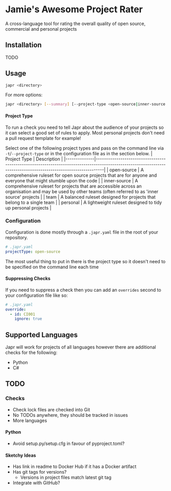 # Jamie's Awesome Project Rater
A cross-language tool for rating the overall quality of open source, commercial and personal projects

## Installation
TODO

## Usage
```bash
japr <directory>
```

For more options:
```bash
japr <directory> [--summary] [--project-type <open-source|inner-source|team|personal>]
```

#### Project Type
To run a check you need to tell Japr about the audience of your projects so it can select a good set of rules to apply. Most personal projects don't need a pull request template for example!

Select one of the following project types and pass on the command line via `-t`/`--project-type` or in the configuration file as in the section below.
| Project Type | Description                                                                                                                                                    |
|--------------|----------------------------------------------------------------------------------------------------------------------------------------------------------------|
| open-source  | A comprehensive ruleset for open source projects that are for anyone and everyone that might stumble upon the code                                             |
| inner-source | A comprehensive ruleset for projects that are accessible across an organisation and may be used by other teams (often referred to as 'inner source' projects   |
| team         | A balanced ruleset designed for projects that belong to a single team                                                                                          |
| personal     | A lightweight ruleset designed to tidy up personal projects                                                                                                    |

### Configuration
Configuration is done mostly through a `.japr.yaml` file in the root of your repository.
```yaml
# .japr.yaml
projectType: open-source
```
The most useful thing to put in there is the project type so it doesn't need to be specified on the command line each time

#### Suppressing Checks
If you need to suppress a check then you can add an `overrides` second to your configuration file like so:
```yaml
# .japr.yaml
override:
  - id: CI001
    ignore: true
```

## Supported Languages
Japr will work for projects of all languages however there are additional checks for the following:
- Python
- C#

## TODO
### Checks
- Check lock files are checked into Git
- No TODOs anywhere, they should be tracked in issues
- More languages

#### Python
- Avoid setup.py/setup.cfg in favour of pyproject.toml?

#### Sketchy Ideas
- Has link in readme to Docker Hub if it has a Docker artifact
- Has git tags for versions?
  - Versions in project files match latest git tag
- Integrate with GitHub?
